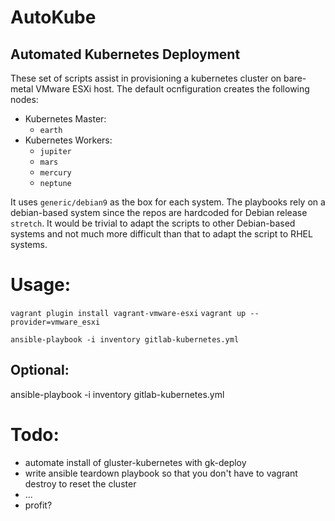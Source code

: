 # AutoKube
## Automated Kubernetes Deployment

These set of scripts assist in provisioning a kubernetes cluster on bare-metal VMware ESXi host. The default ocnfiguration creates the following nodes:

- Kubernetes Master:
  - `earth`
- Kubernetes Workers:
  - `jupiter`
  - `mars`
  - `mercury`
  - `neptune`

It uses `generic/debian9` as the box for each system. The playbooks rely on a debian-based system since the repos are hardcoded for Debian release `stretch`. It would be trivial to adapt the scripts to other Debian-based systems and not much more difficult than that to adapt the script to RHEL systems.

# Usage:

`vagrant plugin install vagrant-vmware-esxi`
`vagrant up --provider=vmware_esxi`

`ansible-playbook -i inventory gitlab-kubernetes.yml`

## Optional:
ansible-playbook -i inventory gitlab-kubernetes.yml

# Todo:

- automate install of gluster-kubernetes with gk-deploy
- write ansible teardown playbook so that you don't have to vagrant destroy to reset the cluster
- ...
- profit?